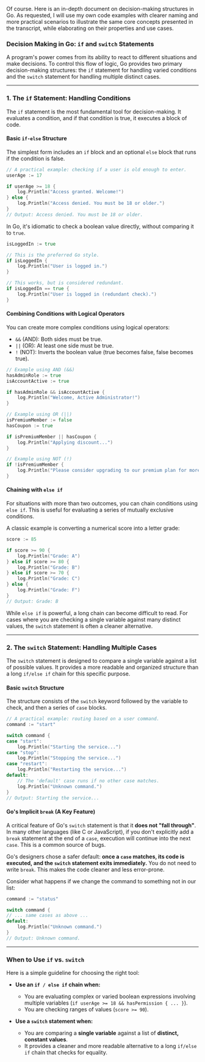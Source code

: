 Of course. Here is an in-depth document on decision-making structures in Go. As requested, I will use my own code examples with clearer naming and more practical scenarios to illustrate the same core concepts presented in the transcript, while elaborating on their properties and use cases.

### Decision Making in Go: `if` and `switch` Statements

A program's power comes from its ability to react to different situations and make decisions. To control this flow of logic, Go provides two primary decision-making structures: the `if` statement for handling varied conditions and the `switch` statement for handling multiple distinct cases.

---

### 1. The `if` Statement: Handling Conditions

The `if` statement is the most fundamental tool for decision-making. It evaluates a condition, and if that condition is true, it executes a block of code.

#### Basic `if-else` Structure

The simplest form includes an `if` block and an optional `else` block that runs if the condition is false.



```Go
// A practical example: checking if a user is old enough to enter.
userAge := 17

if userAge >= 18 {
    log.Println("Access granted. Welcome!")
} else {
    log.Println("Access denied. You must be 18 or older.")
}
// Output: Access denied. You must be 18 or older.
```

In Go, it's idiomatic to check a boolean value directly, without comparing it to `true`.



```Go
isLoggedIn := true

// This is the preferred Go style.
if isLoggedIn {
    log.Println("User is logged in.")
}

// This works, but is considered redundant.
if isLoggedIn == true {
    log.Println("User is logged in (redundant check).")
}
```

#### Combining Conditions with Logical Operators

You can create more complex conditions using logical operators:

- `&&` (AND): Both sides must be true.
- `||` (OR): At least one side must be true.
- `!` (NOT): Inverts the boolean value (true becomes false, false becomes true).



```Go
// Example using AND (&&)
hasAdminRole := true
isAccountActive := true

if hasAdminRole && isAccountActive {
    log.Println("Welcome, Active Administrator!")
}

// Example using OR (||)
isPremiumMember := false
hasCoupon := true

if isPremiumMember || hasCoupon {
    log.Println("Applying discount...")
}

// Example using NOT (!)
if !isPremiumMember {
    log.Println("Please consider upgrading to our premium plan for more benefits!")
}
```

#### Chaining with `else if`

For situations with more than two outcomes, you can chain conditions using `else if`. This is useful for evaluating a series of mutually exclusive conditions.

A classic example is converting a numerical score into a letter grade:



```Go
score := 85

if score >= 90 {
    log.Println("Grade: A")
} else if score >= 80 {
    log.Println("Grade: B")
} else if score >= 70 {
    log.Println("Grade: C")
} else {
    log.Println("Grade: F")
}
// Output: Grade: B
```

While `else if` is powerful, a long chain can become difficult to read. For cases where you are checking a single variable against many distinct values, the `switch` statement is often a cleaner alternative.

---

### 2. The `switch` Statement: Handling Multiple Cases

The `switch` statement is designed to compare a single variable against a list of possible values. It provides a more readable and organized structure than a long `if/else if` chain for this specific purpose.

#### Basic `switch` Structure

The structure consists of the `switch` keyword followed by the variable to check, and then a series of `case` blocks.



```Go
// A practical example: routing based on a user command.
command := "start"

switch command {
case "start":
    log.Println("Starting the service...")
case "stop":
    log.Println("Stopping the service...")
case "restart":
    log.Println("Restarting the service...")
default:
    // The 'default' case runs if no other case matches.
    log.Println("Unknown command.")
}
// Output: Starting the service...
```

#### Go's Implicit `break` (A Key Feature)

A critical feature of Go's `switch` statement is that it **does not "fall through"**. In many other languages (like C or JavaScript), if you don't explicitly add a `break` statement at the end of a `case`, execution will continue into the next `case`. This is a common source of bugs.

Go's designers chose a safer default: **once a `case` matches, its code is executed, and the `switch` statement exits immediately.** You do not need to write `break`. This makes the code cleaner and less error-prone.

Consider what happens if we change the command to something not in our list:



```Go
command := "status"

switch command {
// ... same cases as above ...
default:
    log.Println("Unknown command.")
}
// Output: Unknown command.
```

---

### When to Use `if` vs. `switch`

Here is a simple guideline for choosing the right tool:

- **Use an `if / else if` chain when:**
    
    - You are evaluating complex or varied boolean expressions involving multiple variables (`if userAge >= 18 && hasPermission { ... }`).
    - You are checking ranges of values (`score >= 90`).
- **Use a `switch` statement when:**
    
    - You are comparing a **single variable** against a list of **distinct, constant values**.
    - It provides a cleaner and more readable alternative to a long `if/else if` chain that checks for equality.